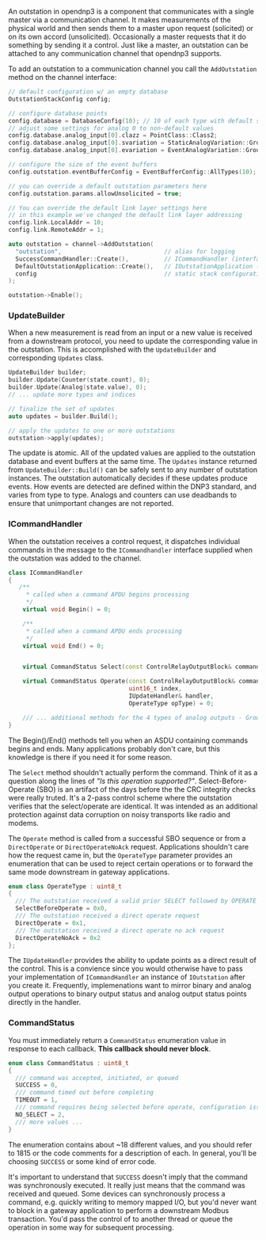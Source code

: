 An outstation in opendnp3 is a component that communicates with a single master via a communication channel. It makes measurements of the physical world and then
sends them to a master upon request (solicited) or on its own accord (unsolicited). Occasionally a master requests that it do something by sending it a control.
Just like a master, an outstation can be attached to any communication channel that opendnp3 supports.

To add an outstation to a communication channel you call the `AddOutstation` method on the channel interface:

```c++
// default configuration w/ an empty database
OutstationStackConfig config;

// configure database points
config.database = DatabaseConfig(10); // 10 of each type with default settings
// adjust some settings for analog 0 to non-default values
config.database.analog_input[0].clazz = PointClass::Class2;
config.database.analog_input[0].svariation = StaticAnalogVariation::Group30Var5;
config.database.analog_input[0].evariation = EventAnalogVariation::Group32Var7;

// configure the size of the event buffers
config.outstation.eventBufferConfig = EventBufferConfig::AllTypes(10);

// you can override a default outstation parameters here
config.outstation.params.allowUnsolicited = true;

// You can override the default link layer settings here
// in this example we've changed the default link layer addressing
config.link.LocalAddr = 10;
config.link.RemoteAddr = 1;

auto outstation = channel->AddOutstation(
  "outstation",                             // alias for logging
  SuccessCommandHandler::Create(),          // ICommandHandler (interface)
  DefaultOutstationApplication::Create(),   // IOutstationApplication (interface)
  config                                    // static stack configuration
);

outstation->Enable();
```

### UpdateBuilder

When a new measurement is read from an input or a new value is received from a downstream protocol, you need to update the corresponding
value in the outstation. This is accomplished with the `UpdateBuilder` and corresponding `Updates` class.


```c++
UpdateBuilder builder;
builder.Update(Counter(state.count), 0);
builder.Update(Analog(state.value), 0);
// ... update more types and indices

// finalize the set of updates
auto updates = builder.Build();

// apply the updates to one or more outstations
outstation->apply(updates);
```

The update is atomic. All of the updated values are applied to the outstation database and event buffers at the same time. The `Updates` instance
returned from `UpdateBuilder::Build()` can be safely sent to any number of outstation instances. The outstation automatically decides if these updates 
produce events. How events are detected are defined within the DNP3 standard, and varies from type to type. Analogs and counters can use deadbands
to ensure that unimportant changes are not reported.

### ICommandHandler

When the outstation receives a control request, it dispatches individual commands in the message to the `ICommandhandler` interface
supplied when the outstation was added to the channel.

```c++
class ICommandHandler
{
   /**
     * called when a command APDU begins processing
     */
    virtual void Begin() = 0;

    /**
     * called when a command APDU ends processing
     */
    virtual void End() = 0;


	virtual CommandStatus Select(const ControlRelayOutputBlock& command, uint16_t index) = 0;

	virtual CommandStatus Operate(const ControlRelayOutputBlock& command,
                                  uint16_t index,
                                  IUpdateHandler& handler,
                                  OperateType opType) = 0;

	/// ... additional methods for the 4 types of analog outputs - Group 41Var[1-4]
}
```

The Begin()/End() methods tell you when an ASDU containing commands begins and ends. Many applications probably don't care, but this 
knowledge is there if you need it for some reason.

The `Select` method shouldn't actually perform the command. Think of it as a question along the lines of _"Is this operation supported?"_.
Select-Before-Operate (SBO) is an artifact of the days before the the CRC integrity checks were really truted. It's a 2-pass control scheme where
the outstation verifies that the select/operate are identical. It was intended as an additional protection against data corruption on noisy
transports like radio and modems.

The `Operate` method is called from a successful SBO sequence or from a `DirectOperate` or `DirectOperateNoAck` request. Applications shouldn't 
care how the request came in, but the `OperateType` parameter provides an enumeration that can be used to reject certain operations or to forward 
the same mode downstream in gateway applications.

```c++
enum class OperateType : uint8_t
{
  /// The outstation received a valid prior SELECT followed by OPERATE
  SelectBeforeOperate = 0x0,
  /// The outstation received a direct operate request
  DirectOperate = 0x1,
  /// The outstation received a direct operate no ack request
  DirectOperateNoAck = 0x2
};
```

The `IUpdateHandler` provides the ability to update points as a direct result of the control. This is a convience since you would
otherwise have to pass your implementation of `ICommandHandler` an instance of `IOutstation` after you create it. Frequently, implemenations
want to mirror binary and analog output operations to binary output status and analog output status points directly in the handler.

### CommandStatus

You must immediately return a `CommandStatus` enumeration value in response to each callback. **This callback should never block**.

```c++
enum class CommandStatus : uint8_t
{
  /// command was accepted, initiated, or queued
  SUCCESS = 0,
  /// command timed out before completing
  TIMEOUT = 1,
  /// command requires being selected before operate, configuration issue
  NO_SELECT = 2,
  /// more values ...
}
```

The enumeration contains about ~18 different values, and you should refer to 1815 or the code comments for a description of each. In general,
you'll be choosing `SUCCESS` or some kind of error code.

It's important to understand that `SUCCESS` doesn't imply that the command was synchronously executed. It really just means that the command
was received and queued. Some devices can synchronously process a command, e.g. quickly writing to memory mapped I/O, but you'd never
want to block in a gateway application to perform a downstream Modbus transaction. You'd pass the control of to another thread or queue the operation
in some way for subsequent processing.
